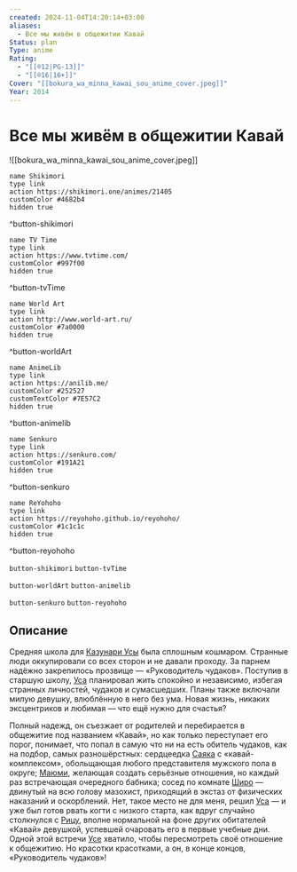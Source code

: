 ```yaml
---
created: 2024-11-04T14:20:14+03:00
aliases:
  - Все мы живём в общежитии Кавай
Status: plan
Type: anime
Rating:
  - "[[®️12|PG-13]]"
  - "[[®️16|16+]]"
Cover: "[[bokura_wa_minna_kawai_sou_anime_cover.jpeg]]"
Year: 2014
---
```


# Все мы живём в общежитии Кавай

![[bokura_wa_minna_kawai_sou_anime_cover.jpeg]]

```button
name Shikimori
type link
action https://shikimori.one/animes/21405
customColor #4682b4
hidden true
```
^button-shikimori

```button
name TV Time
type link
action https://www.tvtime.com/
customColor #997f00
hidden true
```
^button-tvTime

```button
name World Art
type link
action http://www.world-art.ru/
customColor #7a0000
hidden true
```
^button-worldArt

```button
name AnimeLib
type link
action https://anilib.me/
customColor #252527
customTextColor #7E57C2
hidden true
```
^button-animelib

```button
name Senkuro
type link
action https://senkuro.com/
customColor #191A21
hidden true
```
^button-senkuro

```button
name ReYohoho
type link
action https://reyohoho.github.io/reyohoho/
customColor #1c1c1c
hidden true
```
^button-reyohoho

`button-shikimori` `button-tvTime`

`button-worldArt` `button-animelib`

`button-senkuro` `button-reyohoho`

## Описание

Средняя школа для [Казунари Усы](https://shikimori.one/characters/95627-kazunari-usa) была сплошным кошмаром. Странные люди оккупировали со всех сторон и не давали проходу. За парнем надёжно закрепилось прозвище — «Руководитель чудаков». Поступив в старшую школу, [Уса](https://shikimori.one/characters/95627-kazunari-usa) планировал жить спокойно и независимо, избегая странных личностей, чудаков и сумасшедших. Планы также включали милую девушку, влюблённую в него без ума. Новая жизнь, никаких эксцентриков и любимая — что ещё нужно для счастья?

Полный надежд, он съезжает от родителей и перебирается в общежитие под названием «Кавай», но как только переступает его порог, понимает, что попал в самую что ни на есть обитель чудаков, как на подбор, самых разношёрстных: сердцеедка [Саяка](https://shikimori.one/characters/95635-sayaka-watanabe) с «кавай-комплексом», обольщающая любого представителя мужского пола в округе; [Маюми](https://shikimori.one/characters/95633-mayumi-nishikino), желающая создать серьёзные отношения, но каждый раз встречающая очередного бабника; сосед по комнате [Широ](https://shikimori.one/characters/z95629-shizuru-shirosaki) — двинутый на всю голову мазохист, приходящий в экстаз от физических наказаний и оскорблений. Нет, такое место не для меня, решил [Уса](https://shikimori.one/characters/95627-kazunari-usa) — и уже был готов рвать когти с низкого старта, как вдруг случайно столкнулся с [Рицу](https://shikimori.one/characters/87505-ritsu-kawai), вполне нормальной на фоне других обитателей «Кавай» девушкой, успевшей очаровать его в первые учебные дни. Одной этой встречи [Усе](https://shikimori.one/characters/95627-kazunari-usa) хватило, чтобы пересмотреть своё отношение к общежитию. Но красотки красотками, а он, в конце концов, «Руководитель чудаков»!
